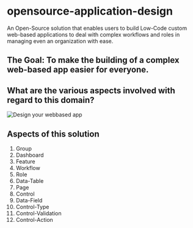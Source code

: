 # opensource-application-design
An Open-Source solution that enables users to build Low-Code custom web-based applications to deal with complex workflows and roles in managing even an organization with ease.

## The Goal: To make the building of a complex web-based app easier for everyone. 

## What are the various aspects involved with regard to this domain?

![Design your webbased app](https://valstekt.com/assets/public_docs/opensourceappdesign/app-design.png)


## Aspects of this solution

1. Group
2. Dashboard
3. Feature
4. Workflow
5. Role
6. Data-Table
7. Page
8. Control
9. Data-Field
10. Control-Type
11. Control-Validation
12. Control-Action


